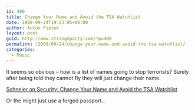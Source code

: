 ```yaml
---
id: 400
title: Change Your Name and Avoid the TSA Watchlist
date: 2008-09-24T19:23:05+00:00
author: Anton Piatek
layout: post
guid: http://www.strangeparty.com/?p=400
permalink: /2008/09/24/change-your-name-and-avoid-the-tsa-watchlist/
categories:
  - Music
---
```

It seems so obvious &#8211; how is a list of names going to stop terrorists? Surely after being told they cannot fly they will just change their name.

[Schneier on Security: Change Your Name and Avoid the TSA Watchlist](http://www.schneier.com/blog/archives/2008/09/you_can_avoid_t.html)

Or the might just use a forged passport&#8230;